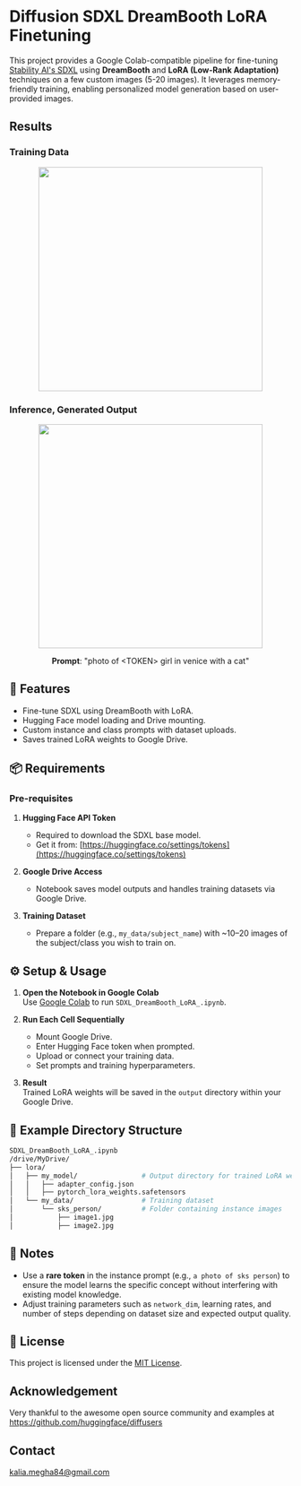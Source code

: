 # Diffusion SDXL DreamBooth LoRA Finetuning

This project provides a Google Colab-compatible pipeline for fine-tuning [Stability AI's SDXL](https://huggingface.co/stabilityai/stable-diffusion-xl-base-1.0) using **DreamBooth** and **LoRA (Low-Rank Adaptation)** techniques on a few custom images (5-20 images). It leverages memory-friendly training, enabling personalized model generation based on user-provided images.
## Results
### Training Data
<p align="center">
  <img src="https://github.com/user-attachments/assets/9f730da2-b05e-4b1d-9ca2-ddeb157aeb65" width="400"/>
</p>

### Inference, Generated Output
<p align="center">
  <img src="https://github.com/user-attachments/assets/fbcd9613-a413-4eb8-b11f-a4cd92be175f" width="400"/>
</p>

<p align="center">
  <strong>Prompt</strong>: "photo of &lt;TOKEN&gt; girl in venice with a cat"
</p>

## 🚀 Features

- Fine-tune SDXL using DreamBooth with LoRA.
- Hugging Face model loading and Drive mounting.
- Custom instance and class prompts with dataset uploads.
- Saves trained LoRA weights to Google Drive.

## 📦 Requirements

### Pre-requisites

1. **Hugging Face API Token**  
   - Required to download the SDXL base model.  
   - Get it from: [https://huggingface.co/settings/tokens](https://huggingface.co/settings/tokens)

2. **Google Drive Access**  
   - Notebook saves model outputs and handles training datasets via Google Drive.

3. **Training Dataset**  
   - Prepare a folder (e.g., `my_data/subject_name`) with ~10–20 images of the subject/class you wish to train on.

## ⚙️ Setup & Usage

1. **Open the Notebook in Google Colab**  
   Use [Google Colab](https://colab.research.google.com/) to run `SDXL_DreamBooth_LoRA_.ipynb`.

2. **Run Each Cell Sequentially**  
   - Mount Google Drive.
   - Enter Hugging Face token when prompted.
   - Upload or connect your training data.
   - Set prompts and training hyperparameters.

3. **Result**  
   Trained LoRA weights will be saved in the `output` directory within your Google Drive.

## 📂 Example Directory Structure
```bash
SDXL_DreamBooth_LoRA_.ipynb
/drive/MyDrive/
├── lora/
│   ├── my_model/                # Output directory for trained LoRA weights
│   │   ├── adapter_config.json
│   │   ├── pytorch_lora_weights.safetensors
│   └── my_data/                 # Training dataset
│       └── sks_person/          # Folder containing instance images
│           ├── image1.jpg
│           ├── image2.jpg

```

## 🧠 Notes

- Use a **rare token** in the instance prompt (e.g., `a photo of sks person`) to ensure the model learns the specific concept without interfering with existing model knowledge.
- Adjust training parameters such as `network_dim`, learning rates, and number of steps depending on dataset size and expected output quality.

## 📜 License

This project is licensed under the [MIT License](LICENSE).

## Acknowledgement
Very thankful to the awesome open source community and examples at https://github.com/huggingface/diffusers

## Contact 
kalia.megha84@gmail.com

